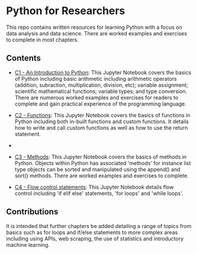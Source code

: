 # Python for Researchers

This repo contains written resources for learning Python with a focus on data analysis and data science. There are worked examples and exercises to complete in most chapters. 

## Contents

* [C1 - An Introduction to Python](https://github.com/Research-and-Information-Service/python-for-researchers/blob/main/C1%20-%20An%20Introduction%20to%20Python.ipynb): This Jupyter Notebook covers the basics of Python including basic arithmetic including arithmetic operators (addition, subraction, multiplication, division, etc); variable assignment; scientific mathematical functions; variable types; and type conversion. There are numerous worked examples and exercises for readers to complete and gain practical experience of the programming language. 

* [C2 - Functions](https://github.com/Research-and-Information-Service/python-for-researchers/blob/main/C2%20-%20Functions.ipynb): This Jupyter Notebook covers the basics of functions in Python including both in-built functions and custom functions. It details how to write and call custom functions as well as how to use the return statement. 
* 
* [C3 - Methods](https://github.com/Research-and-Information-Service/python-for-researchers/blob/main/C3%20-%20Methods.ipynb): This Jupyter Notebook covers the basics of methods in Python. Objects within Python has associated 'methods' for instance list type objects can be sorted and manipulated using the append() and sort() methods. There are worked examples and exercises to complete.

* [C4 - Flow control statements](https://github.com/Research-and-Information-Service/python-for-researchers/blob/main/C4%20-%20Flow%20control%20statements.ipynb): This Jupyter Notebook details flow control including 'if elif else' statements, 'for loops' and 'while loops'. 

## Contributions

It is intended that further chapters be added detailing a range of topics from basics such as for loops and if/else statements to more complex areas including using APIs, web scraping, the use of statistics and introductory machine learning.
